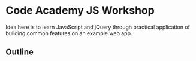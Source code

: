 # Code Academy JS Workshop

Idea here is to learn JavaScript and jQuery through practical application of building common features on an example web app.

## Outline